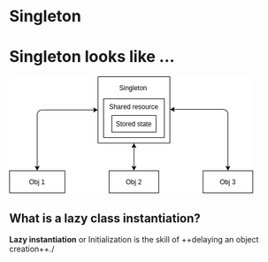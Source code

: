 # Singleton

# Singleton looks like ...

![singleton0img](../images/singletone.png)


## What is a lazy class instantiation?
**Lazy instantiation** or Initialization is the skill of ++delaying an object creation++./
